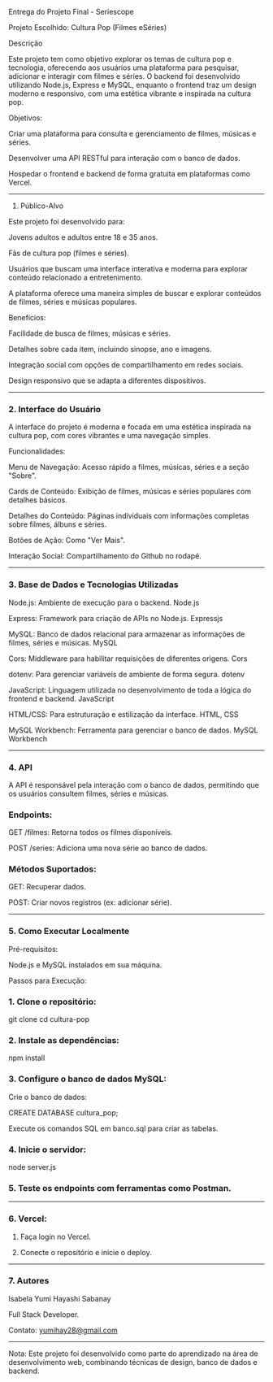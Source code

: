 Entrega do Projeto Final - Seriescope

Projeto Escolhido: Cultura Pop (Filmes eSéries)

Descrição

Este projeto tem como objetivo explorar os temas de cultura pop e tecnologia, oferecendo aos usuários uma plataforma para pesquisar, adicionar e interagir com filmes e séries. O backend foi desenvolvido utilizando Node.js, Express e MySQL, enquanto o frontend traz um design moderno e responsivo, com uma estética vibrante e inspirada na cultura pop.

Objetivos:

Criar uma plataforma para consulta e gerenciamento de filmes, músicas e séries.

Desenvolver uma API RESTful para interação com o banco de dados.

Hospedar o frontend e backend de forma gratuita em plataformas como Vercel.



---

1. Público-Alvo

Este projeto foi desenvolvido para:

Jovens adultos e adultos entre 18 e 35 anos.

Fãs de cultura pop (filmes e séries).

Usuários que buscam uma interface interativa e moderna para explorar conteúdo relacionado a entretenimento.


A plataforma oferece uma maneira simples de buscar e explorar conteúdos de filmes, séries e músicas populares.

Benefícios:

Facilidade de busca de filmes, músicas e séries.

Detalhes sobre cada item, incluindo sinopse, ano e imagens.

Integração social com opções de compartilhamento em redes sociais.

Design responsivo que se adapta a diferentes dispositivos.



---

### 2. Interface do Usuário

A interface do projeto é moderna e focada em uma estética inspirada na cultura pop, com cores vibrantes e uma navegação simples.

Funcionalidades:

Menu de Navegação: Acesso rápido a filmes, músicas, séries e a seção "Sobre".

Cards de Conteúdo: Exibição de filmes, músicas e séries populares com detalhes básicos.

Detalhes do Conteúdo: Páginas individuais com informações completas sobre filmes, álbuns e séries.

Botões de Ação: Como "Ver Mais".

Interação Social: Compartilhamento do Github no rodapé.

---

### 3. Base de Dados e Tecnologias Utilizadas

Node.js: Ambiente de execução para o backend. Node.js

Express: Framework para criação de APIs no Node.js. Expressjs

MySQL: Banco de dados relacional para armazenar as informações de filmes, séries e músicas. MySQL

Cors: Middleware para habilitar requisições de diferentes origens. Cors

dotenv: Para gerenciar variáveis de ambiente de forma segura. dotenv

JavaScript: Linguagem utilizada no desenvolvimento de toda a lógica do frontend e backend. JavaScript

HTML/CSS: Para estruturação e estilização da interface. HTML, CSS

MySQL Workbench: Ferramenta para gerenciar o banco de dados. MySQL Workbench

---

### 4. API

A API é responsável pela interação com o banco de dados, permitindo que os usuários consultem filmes, séries e músicas.

### Endpoints:

GET /filmes: Retorna todos os filmes disponíveis.

POST /series: Adiciona uma nova série ao banco de dados.


### Métodos Suportados:

GET: Recuperar dados.

POST: Criar novos registros (ex: adicionar série).



---

### 5. Como Executar Localmente

Pré-requisitos:

Node.js e MySQL instalados em sua máquina.


Passos para Execução:

### 1. Clone o repositório:

git clone 
cd cultura-pop


### 2. Instale as dependências:

npm install


### 3. Configure o banco de dados MySQL:

Crie o banco de dados:

CREATE DATABASE cultura_pop;

Execute os comandos SQL em banco.sql para criar as tabelas.



###  4. Inicie o servidor:

node server.js


###  5. Teste os endpoints com ferramentas como Postman.




---



### 6. Vercel:

1. Faça login no Vercel.


2. Conecte o repositório e inicie o deploy.




---

### 7. Autores

Isabela Yumi Hayashi Sabanay

Full Stack Developer.

Contato: yumihay28@gmail.com



---

Nota: Este projeto foi desenvolvido como parte do aprendizado na área de desenvolvimento web, combinando técnicas de design, banco de dados e backend.
